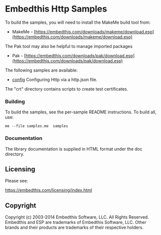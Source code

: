 Embedthis Http Samples
===

To build the samples, you will need to install the MakeMe build tool from:

* MakeMe - [https://embedthis.com/downloads/makeme/download.esp](https://embedthis.com/downloads/makeme/download.esp)

The Pak tool may also be helpful to manage imported packages

* Pak - [https://embedthis.com/downloads/pak/download.esp](https://embedthis.com/downloads/pak/download.esp)

The following samples are available:

* [config](config/README.md)        Configuring Http via a http.json file.

The "crt" directory contains scripts to create test certificates.

### Building

To build the samples, see the per-sample README instructions.
To build all, use:

    me --file samples.me  samples

### Documentation

The library documentation is supplied in HTML format under the doc directory. 

Licensing
---

Please see: 

https://embedthis.com/licensing/index.html

Copyright
---

Copyright (c) 2003-2014 Embedthis Software, LLC. All Rights Reserved.  Embedthis and ESP are trademarks of 
Embedthis Software, LLC. Other brands and their products are trademarks of their respective holders.
